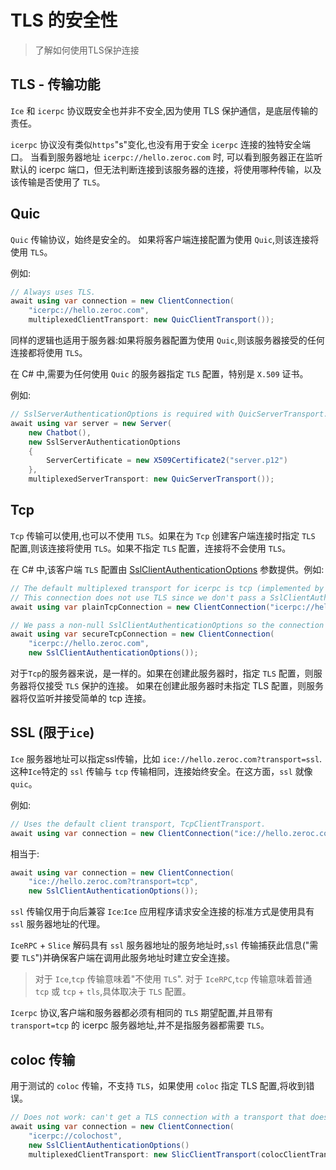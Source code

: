 # TLS 的安全性

> 了解如何使用TLS保护连接

## TLS - 传输功能

`Ice` 和 `icerpc` 协议既安全也并非不安全,因为使用 TLS 保护通信，是底层传输的责任。

`icerpc` 协议没有类似`https`"s"变化,也没有用于安全 `icerpc` 连接的独特安全端口。 当看到服务器地址 `icerpc://hello.zeroc.com` 时, 可以看到服务器正在监听默认的 icerpc 端口，但无法判断连接到该服务器的连接，将使用哪种传输，以及该传输是否使用了 `TLS`。

## Quic

 `Quic` 传输协议，始终是安全的。 如果将客户端连接配置为使用 `Quic`,则该连接将使用 `TLS`。

例如:

```csharp
// Always uses TLS.
await using var connection = new ClientConnection(
    "icerpc://hello.zeroc.com",
    multiplexedClientTransport: new QuicClientTransport());
```

同样的逻辑也适用于服务器:如果将服务器配置为使用 `Quic`,则该服务器接受的任何连接都将使用 `TLS`。

在 C# 中,需要为任何使用 `Quic` 的服务器指定 `TLS` 配置，特别是 `X.509` 证书。

例如:

```csharp
// SslServerAuthenticationOptions is required with QuicServerTransport.
await using var server = new Server(
    new Chatbot(),
    new SslServerAuthenticationOptions
    {
        ServerCertificate = new X509Certificate2("server.p12")
    },
    multiplexedServerTransport: new QuicServerTransport());
```

## Tcp

`Tcp` 传输可以使用,也可以不使用 `TLS`。如果在为 `Tcp` 创建客户端连接时指定 `TLS` 配置,则该连接将使用 `TLS`。如果不指定 `TLS` 配置，连接将不会使用 `TLS`。

在 C# 中,该客户端 `TLS` 配置由 [SslClientAuthenticationOptions] 参数提供。例如:

```csharp
// The default multiplexed transport for icerpc is tcp (implemented by SlicClientTransport over TcpClientTransport).
// This connection does not use TLS since we don't pass a SslClientAuthenticationOptions parameter.
await using var plainTcpConnection = new ClientConnection("icerpc://hello.zeroc.com");

// We pass a non-null SslClientAuthenticationOptions so the connection uses TLS.
await using var secureTcpConnection = new ClientConnection(
    "icerpc://hello.zeroc.com",
    new SslClientAuthenticationOptions());
```

对于`Tcp`的服务器来说，是一样的。如果在创建此服务器时，指定 `TLS` 配置，则服务器将仅接受 `TLS` 保护的连接。 如果在创建此服务器时未指定 TLS 配置，则服务器将仅监听并接受简单的 tcp 连接。

## SSL (限于`ice`)

`Ice` 服务器地址可以指定ssl传输，比如 `ice://hello.zeroc.com?transport=ssl`. 这种`Ice`特定的 `ssl` 传输与 `tcp` 传输相同，连接始终安全。在这方面，`ssl` 就像 `quic`。

例如:

```csharp
// Uses the default client transport, TcpClientTransport.
await using var connection = new ClientConnection("ice://hello.zeroc.com?transport=ssl");
```

相当于:

```csharp
await using var connection = new ClientConnection(
    "ice://hello.zeroc.com?transport=tcp",
    new SslClientAuthenticationOptions());
```

`ssl` 传输仅用于向后兼容 `Ice`:`Ice` 应用程序请求安全连接的标准方式是使用具有 `ssl` 服务器地址的代理。

`IceRPC` + `Slice` 解码具有 `ssl` 服务器地址的服务地址时,`ssl` 传输捕获此信息("需要 `TLS`")并确保客户端在调用此服务地址时建立安全连接。

> 对于 `Ice`,`tcp` 传输意味着"不使用 `TLS`". 对于 `IceRPC`,`tcp` 传输意味着普通 `tcp` 或 `tcp` + `tls`,具体取决于 `TLS` 配置。

`Icerpc` 协议,客户端和服务器都必须有相同的 `TLS` 期望配置,并且带有 `transport=tcp` 的 icerpc 服务器地址,并不是指服务器都需要 `TLS`。

## coloc 传输

用于测试的 `coloc` 传输，不支持 `TLS`，如果使用 `coloc` 指定 TLS 配置,将收到错误。

```csharp
// Does not work: can't get a TLS connection with a transport that doesn't support TLS.
await using var connection = new ClientConnection(
    "icerpc://colochost",
    new SslClientAuthenticationOptions()
    multiplexedClientTransport: new SlicClientTransport(colocClientTransport));
```

[SslClientAuthenticationOptions]: https://learn.microsoft.com/en-us/dotnet/api/system.net.security.sslclientauthenticationoptions
